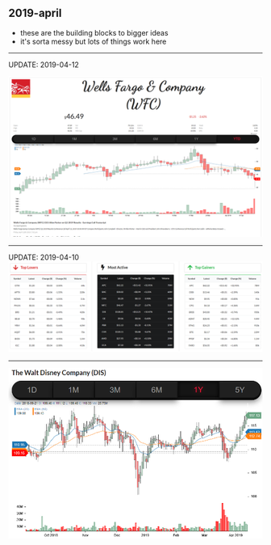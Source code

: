 2019-april
---
- these are the building blocks to bigger ideas
- it's sorta messy but lots of things work here 

---
UPDATE: 2019-04-12

![stock-chart](./screenshots/quote.png)


---

UPDATE: 2019-04-10
![market-spotlight](./screenshots/market-spotlight.png)

---

![stock-chart](./screenshots/stock-chart.png)
